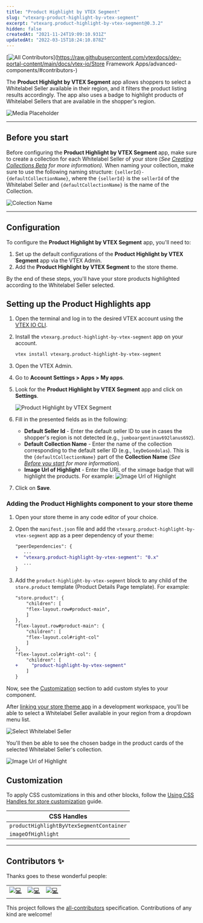 ```yaml
---
title: "Product Highlight by VTEX Segment"
slug: "vtexarg-product-highlight-by-vtex-segment"
excerpt: "vtexarg.product-highlight-by-vtex-segment@0.3.2"
hidden: false
createdAt: "2021-11-24T19:09:10.931Z"
updatedAt: "2022-03-15T18:24:10.878Z"
---
```

<!-- DOCS-IGNORE:start -->
<!-- ALL-CONTRIBUTORS-BADGE:START - Do not remove or modify this section -->
[![All Contributors](https://img.shields.io/badge/all_contributors-0-orange.svg?style=flat-square)](https://raw.githubusercontent.com/vtexdocs/dev-portal-content/main/docs/vtex-io/Store Framework Apps/advanced-components/#contributors-)
<!-- ALL-CONTRIBUTORS-BADGE:END -->
<!-- DOCS-IGNORE:end -->

The **Product Highlight by VTEX Segment** app allows shoppers to select a Whitelabel Seller available in their region, and it filters the product listing results accordingly. The app also uses a badge to highlight products of Whitelabel Sellers that are available in the shopper's region.

![Media Placeholder](https://raw.githubusercontent.com/vtexdocs/dev-portal-content/main/images/vtexarg-product-highlight-by-vtex-segment-0.gif)

---

## Before you start

Before configuring the **Product Highlight by VTEX Segment** app, make sure to create a collection for each Whitelabel Seller of your store (*See [Creating Collections Beta](https://help.vtex.com/en/tutorial/creating-collections-beta) for more information).* When naming your collection, make sure to use the following naming structure: `{sellerId}-{defaultCollectionName}`, where the `{sellerId}` is the `sellerId` of the Whitelabel Seller and `{defaultCollectionName}` is the name of the Collection.

![Colection Name](https://raw.githubusercontent.com/vtexdocs/dev-portal-content/main/images/vtexarg-product-highlight-by-vtex-segment-1.png)

---

## Configuration 

To configure the **Product Highlight by VTEX Segment** app, you'll need to:
1. Set up the default configurations of the **Product Highlight by VTEX Segment** app via the VTEX Admin.
2. Add the **Product Highlight by VTEX Segment** to the store theme.

By the end of these steps, you'll have your store products highlighted according to the Whitelabel Seller selected.

## Setting up the Product Highlights app

1. Open the terminal and log in to the desired VTEX account using the [VTEX IO CLI](https://developers.vtex.com/vtex-developer-docs/docs/vtex-io-documentation-vtex-io-cli-installation-and-command-reference).
2. Install the `vtexarg.product-highlight-by-vtex-segment` app on your account.
   ```sh
   vtex install vtexarg.product-highlight-by-vtex-segment
   ```
3. Open the VTEX Admin.
4. Go to **Account Settings > Apps > My apps**.
5. Look for the **Product Highlight by VTEX Segment** app and click on **Settings**.

   ![Product Highlight by VTEX Segment](https://raw.githubusercontent.com/vtexdocs/dev-portal-content/main/images/vtexarg-product-highlight-by-vtex-segment-2.png)

6. Fill in the presented fields as in the following:
   - **Default Seller Id** - Enter the default seller ID to use in cases the shopper's region is not detected (e.g., `jumboargentinav692lanus692`).
   - **Default Collection Name** - Enter the name of the collection corresponding to the default seller ID (e.g., `leyDeGondolas`). This is the `{defaultCollectionName}` part of the **Collection Name** (*See [Before you start](#before-you-start) for more information*).
   - **Image Url of Highlight** - Enter the URL of the ximage badge that will highlight the products. For example: ![Image Url of Highlight](https://raw.githubusercontent.com/vtexdocs/dev-portal-content/main/images/vtexarg-product-highlight-by-vtex-segment-3.png)
7. Click on **Save**.

### Adding the Product Highlights component to your store theme

1. Open your store theme in any code editor of your choice.
2. Open the `manifest.json` file and add the `vtexarg.product-highlight-by-vtex-segment` app as a peer dependency of your theme:
    ```diff
    "peerDependencies": {
       ...
    +  "vtexarg.product-highlight-by-vtex-segment": "0.x"
       ...
    }
    ```
3. Add the `product-highlight-by-vtex-segment` block to any child of the `store.product` template (Product Details Page template). For example:

    ```diff
    "store.product": {
        "children": [
        "flex-layout.row#product-main",
        ]
    },
    "flex-layout.row#product-main": {
        "children": [
        "flex-layout.col#right-col"
        ]
    },
    "flex-layout.col#right-col": {
        "children": [
    +     "product-highlight-by-vtex-segment"
        ]
    }
    ```

Now, see the [Customization](#customization) section to add custom styles to your component.

After [linking your store theme app](https://developers.vtex.com/vtex-developer-docs/docs/vtex-io-documentation-linking-an-app) in a development workspace, you'll be able to select a Whitelabel Seller available in your region from a dropdown menu list. 

![Select Whitelabel Seller](https://raw.githubusercontent.com/vtexdocs/dev-portal-content/main/images/vtexarg-product-highlight-by-vtex-segment-4.png)

You'll then be able to see the chosen badge in the product cards of the selected Whitelabel Seller's collection.

![Image Url of Highlight](https://raw.githubusercontent.com/vtexdocs/dev-portal-content/main/images/vtexarg-product-highlight-by-vtex-segment-5.png)

## Customization

To apply CSS customizations in this and other blocks, follow the [Using CSS Handles for store customization](https://developers.vtex.com/vtex-developer-docs/docs/vtex-io-documentation-using-css-handles-for-store-customization) guide.

| CSS Handles |
| ----------- | 
| `productHighlightByVtexSegmentContainer` | 
| `imageOfHighlight` | 

---
<!-- DOCS-IGNORE:start -->

## Contributors ✨

Thanks goes to these wonderful people:
<table>
  <tr>
    <td align="center"><a href="https://github.com/germanBonacchi"><img src="https://raw.githubusercontent.com/vtexdocs/dev-portal-content/main/images/vtexarg-product-highlight-by-vtex-segment-6.png">💻</a></td>
    <td align="center"><a href="https://github.com/arielabaruffaldi"><img src="https://raw.githubusercontent.com/vtexdocs/dev-portal-content/main/images/vtexarg-product-highlight-by-vtex-segment-7.png">💻</a></td>
    <td align="center"><a href="https://github.com/GuidoSdo"><img src="https://raw.githubusercontent.com/vtexdocs/dev-portal-content/main/images/vtexarg-product-highlight-by-vtex-segment-8.png">💻</a></td>
  </tr>
</table>
<!-- ALL-CONTRIBUTORS-LIST:START - Do not remove or modify this section -->
<!-- prettier-ignore-start -->
<!-- markdownlint-disable -->
<!-- markdownlint-enable -->
<!-- prettier-ignore-end -->
<!-- ALL-CONTRIBUTORS-LIST:END -->

This project follows the [all-contributors](https://github.com/all-contributors/all-contributors) specification. Contributions of any kind are welcome!

<!-- DOCS-IGNORE:end -->